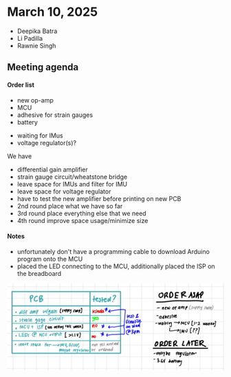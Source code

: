 # March 10, 2025
- Deepika Batra
- Li Padilla
- Rawnie Singh

## Meeting agenda
#### Order list
- new op-amp
- MCU
- adhesive for strain gauges
- battery
* waiting for IMus
* voltage regulator(s)?

We have
- differential gain amplifier
- strain gauge circuit/wheatstone bridge
- leave space for IMUs and filter for IMU
- leave space for voltage regulator 
- have to test the new amplifier before printing on new PCB
- 2nd round place what we have so far
- 3rd round place everything else that we need
- 4th round improve space usage/minimize size

#### Notes
- unfortunately don't have a programming cable to download Arduino program onto the MCU
- placed the LED connecting to the MCU, additionally placed the ISP on the breadboard

![](Images/RFAdiagram.jpeg)
